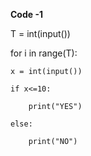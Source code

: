 **Code -1**

T = int(input())

for i in range(T):

    x = int(input())
    
    if x<=10:
    
        print("YES")
        
    else:
    
        print("NO")
        

